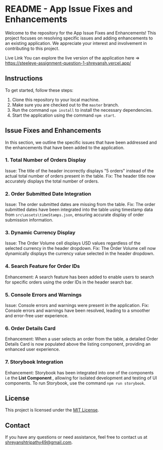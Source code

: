 # README - App Issue Fixes and Enhancements

Welcome to the repository for the App Issue Fixes and Enhancements! This project focuses on resolving specific issues and adding enhancements to an existing application. We appreciate your interest and involvement in contributing to this project.

Live Link
You can explore the live version of the application here => https://steeleye-assignment-question-1-shreyansh.vercel.app/

## Instructions

To get started, follow these steps:

1. Clone this repository to your local machine.
2. Make sure you are checked out to the `master` branch.
3. Run the command `npm install` to install the necessary dependencies.
4. Start the application using the command `npm start`.

## Issue Fixes and Enhancements

In this section, we outline the specific issues that have been addressed and the enhancements that have been added to the application.

### 1. Total Number of Orders Display

Issue: The title of the header incorrectly displays "5 orders" instead of the actual total number of orders present in the table.
Fix: The header title now accurately displays the total number of orders.

### 2. Order Submitted Date Integration

Issue: The order submitted dates are missing from the table.
Fix: The order submitted dates have been integrated into the table using timestamp data from `src\assets\timeStamps.json`, ensuring accurate display of order submission information.

### 3. Dynamic Currency Display

Issue: The Order Volume cell displays USD values regardless of the selected currency in the header dropdown.
Fix: The Order Volume cell now dynamically displays the currency value selected in the header dropdown.

### 4. Search Feature for Order IDs

Enhancement: A search feature has been added to enable users to search for specific orders using the order IDs in the header search bar.

### 5. Console Errors and Warnings

Issue: Console errors and warnings were present in the application.
Fix: Console errors and warnings have been resolved, leading to a smoother and error-free user experience.

### 6. Order Details Card

Enhancement: When a user selects an order from the table, a detailed Order Details Card is now populated above the listing component, providing an enhanced user experience.

### 7. Storybook Integration

Enhancement: Storybook has been integrated into one of the components i.e the <b> List Component </b>, allowing for isolated development and testing of UI components. To run Storybook, use the command `npm run storybook`.

## License

This project is licensed under the [MIT License](LICENSE).

## Contact

If you have any questions or need assistance, feel free to contact us at shreyanshtripathy49@gmail.com.
